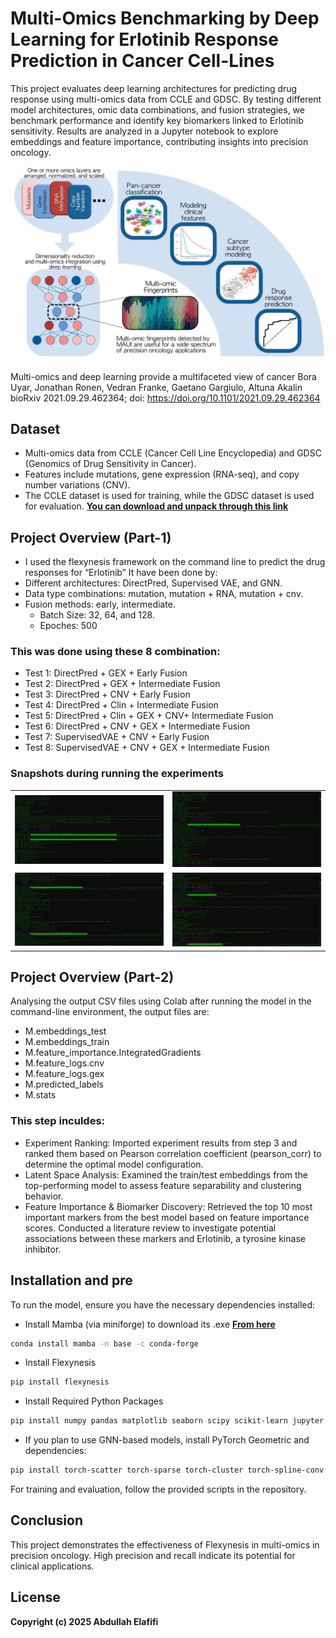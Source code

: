 # Multi-Omics Benchmarking by Deep Learning for Erlotinib Response Prediction in Cancer Cell-Lines

This project evaluates deep learning architectures for predicting drug response using multi-omics data from CCLE and GDSC. By testing different model architectures, omic data combinations, and fusion strategies, we benchmark performance and identify key biomarkers linked to Erlotinib sensitivity. Results are analyzed in a Jupyter notebook to explore embeddings and feature importance, contributing insights into precision oncology.

<p align="center">
  <img src="0.jpg" alt="Multi-omics">
</p>

Multi-omics and deep learning provide a multifaceted view of cancer
Bora Uyar, Jonathan Ronen, Vedran Franke, Gaetano Gargiulo, Altuna Akalin
bioRxiv 2021.09.29.462364; doi: https://doi.org/10.1101/2021.09.29.462364

## Dataset
- Multi-omics data from CCLE (Cancer Cell Line Encyclopedia) and GDSC (Genomics of Drug Sensitivity in Cancer).
- Features include mutations, gene expression (RNA-seq), and copy number variations (CNV).
- The CCLE dataset is used for training, while the GDSC dataset is used for evaluation.
[**You can download and unpack through this link**](https://bimsbstatic.mdc-berlin.de/akalin/buyar/flexynesis-benchmark-datasets/ccle_vs_gdsc.tgz)

## Project Overview (Part-1)
- I used the flexynesis framework on the command line to predict the drug responses for “Erlotinib”
It have been done by: 
- Different architectures: DirectPred, Supervised VAE, and GNN.
- Data type combinations: mutation, mutation + RNA, mutation + cnv.
- Fusion methods: early, intermediate.
  - Batch Size: 32, 64, and 128.
  - Epoches: 500
### This was done using these 8 combination:
- Test 1: DirectPred + GEX + Early Fusion
- Test 2: DirectPred  + GEX + Intermediate Fusion
- Test 3: DirectPred + CNV  + Early Fusion
- Test 4: DirectPred + Clin + Intermediate Fusion
- Test 5: DirectPred + Clin + GEX + CNV+ Intermediate Fusion
- Test 6: DirectPred + CNV + GEX +  Intermediate Fusion
- Test 7: SupervisedVAE + CNV + Early Fusion
- Test 8: SupervisedVAE + CNV + GEX + Intermediate Fusion

### Snapshots during running the experiments
<table align="center">
  <tr>
    <td><img src="1.png" width="100%"></td>
    <td><img src="2.png" width="100%"></td>
  </tr>
  <tr>
    <td><img src="3.png" width="100%"></td>
    <td><img src="4.png" width="100%"></td>
  </tr>
</table>



## Project Overview (Part-2)
Analysing the output CSV files using Colab after running the model in the command-line environment, the output files are:
- M.embeddings_test
- M.embeddings_train
- M.feature_importance.IntegratedGradients
- M.feature_logs.cnv
- M.feature_logs.gex
- M.predicted_labels
- M.stats

### This step inculdes:
- Experiment Ranking: Imported experiment results from step 3 and ranked them based on Pearson correlation coefficient (pearson_corr) to determine the optimal model configuration.
- Latent Space Analysis: Examined the train/test embeddings from the top-performing model to assess feature separability and clustering behavior.
- Feature Importance & Biomarker Discovery: Retrieved the top 10 most important markers from the best model based on feature importance scores. Conducted a literature review to investigate potential associations between these markers and Erlotinib, a tyrosine kinase inhibitor.


## Installation and pre
To run the model, ensure you have the necessary dependencies installed:
- Install Mamba (via miniforge) to download its .exe [**From here**](https://github.com/conda-forge/miniforge?tab=readme-ov-file)
```sh
conda install mamba -n base -c conda-forge
```
- Install Flexynesis
```sh
pip install flexynesis
```
-  Install Required Python Packages
```sh
pip install numpy pandas matplotlib seaborn scipy scikit-learn jupyter tqdm
```

-  If you plan to use GNN-based models, install PyTorch Geometric and dependencies:
```sh
pip install torch-scatter torch-sparse torch-cluster torch-spline-conv torch-geometric
```
For training and evaluation, follow the provided scripts in the repository.

## Conclusion
This project demonstrates the effectiveness of Flexynesis in multi-omics in precision oncology. High precision and recall indicate its potential for clinical applications.

## License
**Copyright (c) 2025 Abdullah Elafifi**

